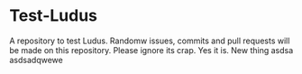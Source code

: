 # Test-Ludus
A repository to test Ludus. Randomw issues, commits and pull requests will be made on this repository. Please ignore its crap. Yes it is.
New thing
asdsa
asdsadqwewe
